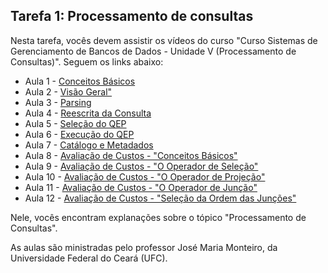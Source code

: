## Tarefa 1: Processamento de consultas

Nesta tarefa, vocês devem assistir os vídeos do curso "Curso Sistemas de Gerenciamento de Bancos de Dados - Unidade V (Processamento de Consultas)". Seguem os links abaixo:


* Aula 1  - [Conceitos Básicos](https://www.youtube.com/watch?v=G3UD0kyH-FQ&list=PLuVyaX1aLC-HNNwV8a6_A0bGDBL18nK-s&index=17)
* Aula 2  - [Visão Geral"](https://www.youtube.com/watch?v=1lc2BCeuma4&list=PLuVyaX1aLC-HNNwV8a6_A0bGDBL18nK-s&index=18) 
* Aula 3  - [Parsing](https://www.youtube.com/watch?v=gHnxqDQsoSU&list=PLuVyaX1aLC-HNNwV8a6_A0bGDBL18nK-s&index=19)
* Aula 4  - [Reescrita da Consulta](https://www.youtube.com/watch?v=AtockMlNUEE&list=PLuVyaX1aLC-HNNwV8a6_A0bGDBL18nK-s&index=20) 
* Aula 5  - [Seleção do QEP](https://www.youtube.com/watch?v=9l99Pjs1e3Y&list=PLuVyaX1aLC-HNNwV8a6_A0bGDBL18nK-s&index=21) 
* Aula 6  - [Execução do QEP](https://www.youtube.com/watch?v=XFCZZsUKrIM&list=PLuVyaX1aLC-HNNwV8a6_A0bGDBL18nK-s&index=22)
* Aula 7  - [Catálogo e Metadados](https://www.youtube.com/watch?v=MBsrng8foC4&list=PLuVyaX1aLC-HNNwV8a6_A0bGDBL18nK-s&index=23)
* Aula 8  - [Avaliação de Custos - "Conceitos Básicos"](https://www.youtube.com/watch?v=zV1deSlnrG4&list=PLuVyaX1aLC-HNNwV8a6_A0bGDBL18nK-s&index=24)
* Aula 9  - [Avaliação de Custos - "O Operador de Seleção"](https://www.youtube.com/watch?v=aDKpg2SkYkQ&list=PLuVyaX1aLC-HNNwV8a6_A0bGDBL18nK-s&index=25) 
* Aula 10 - [Avaliação de Custos - "O Operador de Projeção"](https://www.youtube.com/watch?v=RB9H4o_7qcM&list=PLuVyaX1aLC-HNNwV8a6_A0bGDBL18nK-s&index=26)
* Aula 11 - [Avaliação de Custos - "O Operador de Junção"](https://www.youtube.com/watch?v=KYOKzzrEk8I&list=PLuVyaX1aLC-HNNwV8a6_A0bGDBL18nK-s&index=27)
* Aula 12 - [Avaliação de Custos - "Seleção da Ordem das Junções"](https://www.youtube.com/watch?v=rwU1ERqrTuY&list=PLuVyaX1aLC-HNNwV8a6_A0bGDBL18nK-s&index=28)

Nele, vocês encontram explanações sobre o tópico "Processamento de Consultas".

As aulas são ministradas pelo professor José Maria Monteiro, da Universidade Federal do Ceará (UFC).
